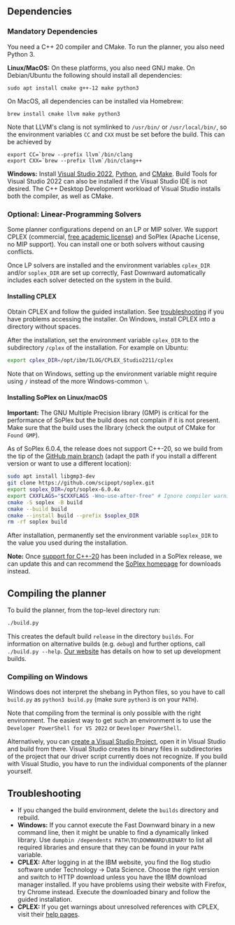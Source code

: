 ## Dependencies
### Mandatory Dependencies

You need a C++ 20 compiler and CMake.
To run the planner, you also need Python 3.

**Linux/MacOS:** On these platforms, you also need GNU make.
  On Debian/Ubuntu the following should install all
  dependencies:
  ```
  sudo apt install cmake g++-12 make python3
  ```

On MacOS, all dependencies can be installed via Homebrew:
  ```
  brew install cmake llvm make python3
  ```

  Note that LLVM's clang is not symlinked to `/usr/bin/` or `/usr/local/bin/`,
  so the environment variables `CC` and `CXX` must be set before the build.
  This can be achieved by
  ```
  export CC=`brew --prefix llvm`/bin/clang
  export CXX=`brew --prefix llvm`/bin/clang++
  ```

**Windows:** Install [Visual Studio 2022](https://visualstudio.microsoft.com/de/downloads/),
[Python](https://www.python.org/downloads/windows/), and [CMake](http://www.cmake.org/download/).
Build Tools for Visual Studio 2022 can also be installed if the Visual Studio
IDE is not desired.
The C++ Desktop Development workload of Visual Studio installs both the
compiler, as well as CMake.


### Optional: Linear-Programming Solvers

Some planner configurations depend on an LP or MIP solver. We support CPLEX (commercial, [free academic license](http://ibm.com/academic)) and SoPlex (Apache License, no MIP support). You can install one or both solvers without causing conflicts.

Once LP solvers are installed and the environment variables `cplex_DIR` and/or `soplex_DIR` are set up correctly, Fast Downward automatically includes each solver detected on the system in the build.

#### Installing CPLEX

Obtain CPLEX and follow the guided installation. See [troubleshooting](#troubleshooting) if you have problems accessing the installer.
On Windows, install CPLEX into a directory without spaces.

After the installation, set the environment variable `cplex_DIR` to the subdirectory `/cplex` of the installation.
For example on Ubuntu:
```bash
export cplex_DIR=/opt/ibm/ILOG/CPLEX_Studio2211/cplex
```
Note that on Windows, setting up the environment variable might require using `/` instead of the more Windows-common `\`.


#### Installing SoPlex on Linux/macOS

**Important:**  The GNU Multiple Precision library (GMP) is critical for the performance of SoPlex but the build does not complain if it is not present.
Make sure that the build uses the library (check the output of CMake for `Found GMP`).

As of SoPlex 6.0.4, the release does not support C++-20, so we build  from the tip of the [GitHub main branch](https://github.com/scipopt/soplex) (adapt the path if you install a different version or want to use a different location):
```bash
sudo apt install libgmp3-dev
git clone https://github.com/scipopt/soplex.git
export soplex_DIR=/opt/soplex-6.0.4x
export CXXFLAGS="$CXXFLAGS -Wno-use-after-free" # Ignore compiler warnings about use-after-free
cmake -S soplex -B build
cmake --build build
cmake --install build --prefix $soplex_DIR
rm -rf soplex build
```

After installation, permanently set the environment variable `soplex_DIR` to the value you used during the installation.

**Note:** Once [support for C++-20](https://github.com/scipopt/soplex/pull/15) has been included in a SoPlex release, we can update this and can recommend the [SoPlex homepage](https://soplex.zib.de/index.php#download) for downloads instead.

## Compiling the planner

To build the planner, from the top-level directory run:

```bash
./build.py
```

This creates the default build `release` in the directory `builds`. For information on alternative builds (e.g. `debug`) and further options, call
`./build.py --help`. [Our website](https://www.fast-downward.org/ForDevelopers/CMake) has details on how to set up development builds.


### Compiling on Windows

Windows does not interpret the shebang in Python files, so you have to call `build.py` as `python3 build.py` (make sure `python3` is on your `PATH`).

Note that compiling from the terminal is only possible with the right environment. The easiest way to get such an environment is to use the `Developer PowerShell for VS 2022` or `Developer PowerShell`.

Alternatively, you can [create a Visual Studio Project](https://www.fast-downward.org/ForDevelopers/CMake#Custom_Builds), open it in Visual Studio and build from there. Visual Studio creates its binary files in subdirectories of the project that our driver script currently does not recognize. If you build with Visual Studio, you have to run the individual components of the planner yourself.

## Troubleshooting

* If you changed the build environment, delete the `builds` directory and rebuild.
* **Windows:** If you cannot execute the Fast Downward binary in a new command line, then it might be unable to find a dynamically linked library.
  Use `dumpbin /dependents PATH\TO\DOWNWARD\BINARY` to list all required libraries and ensure that they can be found in your `PATH` variable.
* **CPLEX:** After logging in at the IBM website, you find the Ilog studio software under Technology -> Data Science. Choose the right version and switch to HTTP download unless you have the IBM download manager installed. If you have problems using their website with Firefox, try Chrome instead. Execute the downloaded binary and follow the guided installation.
* **CPLEX:** If you get warnings about unresolved references with CPLEX, visit their [help pages](http://www-01.ibm.com/support/docview.wss?uid=swg21399926).
